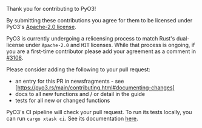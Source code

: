 Thank you for contributing to PyO3!

By submitting these contributions you agree for them to be licensed under PyO3's [Apache-2.0 license](https://github.com/PyO3/pyo3#license).

PyO3 is currently undergoing a relicensing process to match Rust's dual-license under `Apache-2.0` and `MIT` licenses. While that process is ongoing, if you are a first-time contributor please add your agreement as a comment in [#3108](https://github.com/PyO3/pyo3/pull/3108).

Please consider adding the following to your pull request:
 - an entry for this PR in newsfragments - see [https://pyo3.rs/main/contributing.html#documenting-changes]
 - docs to all new functions and / or detail in the guide
 - tests for all new or changed functions

PyO3's CI pipeline will check your pull request. To run its tests
locally, you can run ```cargo xtask ci```. See its documentation
 [here](https://github.com/PyO3/pyo3/tree/main/xtask#readme).
